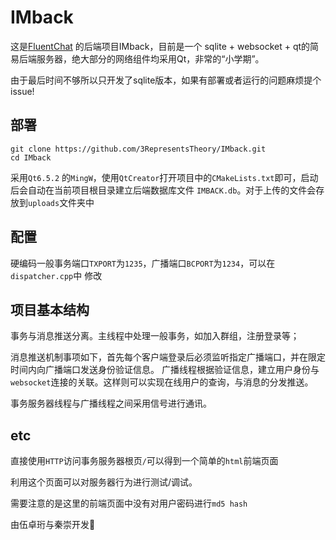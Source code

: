 # IMback

这是[FluentChat](https://github.com/flwfdd/FluentChat)
的后端项目IMback，目前是一个 sqlite + websocket + qt的简易后端服务器，绝大部分的网络组件均采用Qt，非常的“小学期”。

由于最后时间不够所以只开发了sqlite版本，如果有部署或者运行的问题麻烦提个issue!

## 部署

```shell
git clone https://github.com/3RepresentsTheory/IMback.git
cd IMback
```
采用`Qt6.5.2` 的`MingW`，使用`QtCreator`打开项目中的`CMakeLists.txt`即可，启动后会自动在当前项目根目录建立后端数据库文件
`IMBACK.db`。对于上传的文件会存放到`uploads`文件夹中

## 配置
硬编码一般事务端口```TXPORT```为```1235```，广播端口```BCPORT```为```1234```，可以在```dispatcher.cpp```中
修改

## 项目基本结构
事务与消息推送分离。主线程中处理一般事务，如加入群组，注册登录等；

消息推送机制事项如下，首先每个客户端登录后必须监听指定广播端口，并在限定时间内向广播端口发送身份验证信息。
广播线程根据验证信息，建立用户身份与```websocket```连接的关联。这样则可以实现在线用户的查询，与消息的分发推送。

事务服务器线程与广播线程之间采用信号进行通讯。

## etc
直接使用```HTTP```访问事务服务器根页```/```可以得到一个简单的```html```前端页面

利用这个页面可以对服务器行为进行测试/调试。

需要注意的是这里的前端页面中没有对用户密码进行```md5 hash```

由伍卓珩与秦崇开发🎈
